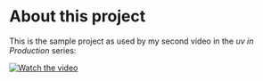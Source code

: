 # About this project

This is the sample project as used by my second video in the *uv in Production* series:

[![Watch the video](https://img.youtube.com/vi/TiBIjouDGuI/maxresdefault.jpg)](https://youtu.be/TiBIjouDGuI)
